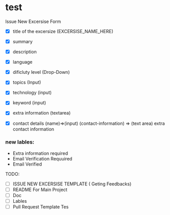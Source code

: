 # test

Issue New Excersise Form

- [x] title of the excersize (EXCERSISE_NAME_HERE)
- [x] summary 
- [x] description 
- [x] language
- [x] dificluty level (Drop-Down)
- [x] topics (Input)
- [x] technology (input)
- [x] keyword (input)
- [x] extra information (textarea)
- [x] contact details (name)=>(input) (contact-information) => (text area) extra contact information


### new lables:
- Extra information required
- Email Verification Requuired
- Email Verified

TODO:
- [ ] ISSUE NEW EXCERSISE TEMPLATE ( Geting Feedbacks)
- [ ] README For Main Project
- [ ] Doc
- [ ] Lables
- [ ] Pull Request Template
Tes
